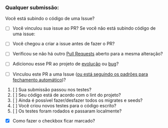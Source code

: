 ### Qualquer submissão:
Você está subindo o código de uma Issue?
* [ ] Você vinculou sua issue ao PR?
Se você não está subindo código de uma issue:
* [ ] Você chegou a criar a issue antes de fazer o PR?

* [ ] Verificou se não há outro [Pull Requests](../../../pulls) aberto para a mesma alteração?
* [ ] Adicionou esse PR ao projeto de [evolução](https://github.com/db1group/contra-covid19/projects/1) ou [bug](https://github.com/db1group/contra-covid19/projects/2)?
* [ ] Vinculou este PR a uma Issue ([ou está seguindo os padrões para fechamento automático](https://help.github.com/pt/github/managing-your-work-on-github/linking-a-pull-request-to-an-issue))?

1. [ ] Sua submissão passou nos testes?
2. [ ] Seu código está de acordo com o lint do projeto?
3. [ ] Ainda é possível fazer/desfazer todos os migrates e seeds?
4. [ ] Você criou novos testes para o código escrito?
5. [ ] Os testes foram rodados e passaram localmente?

* [x] Como fazer o checkbox ficar marcado?
